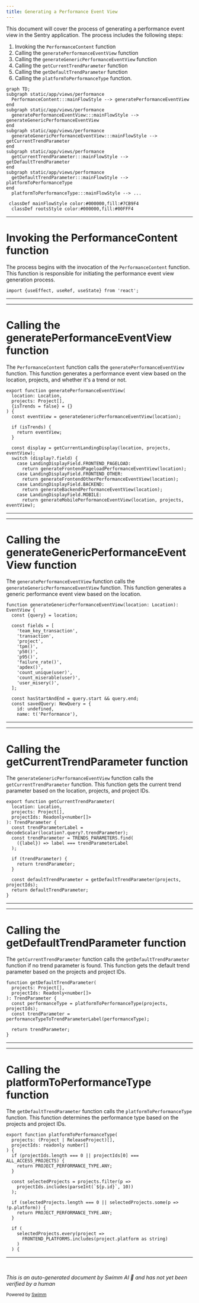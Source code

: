 ```yaml
---
title: Generating a Performance Event View
---
```

This document will cover the process of generating a performance event view in the Sentry application. The process includes the following steps:

1. Invoking the `PerformanceContent` function
2. Calling the `generatePerformanceEventView` function
3. Calling the `generateGenericPerformanceEventView` function
4. Calling the `getCurrentTrendParameter` function
5. Calling the `getDefaultTrendParameter` function
6. Calling the `platformToPerformanceType` function.

```mermaid
graph TD;
subgraph static/app/views/performance
  PerformanceContent:::mainFlowStyle --> generatePerformanceEventView
end
subgraph static/app/views/performance
  generatePerformanceEventView:::mainFlowStyle --> generateGenericPerformanceEventView
end
subgraph static/app/views/performance
  generateGenericPerformanceEventView:::mainFlowStyle --> getCurrentTrendParameter
end
subgraph static/app/views/performance
  getCurrentTrendParameter:::mainFlowStyle --> getDefaultTrendParameter
end
subgraph static/app/views/performance
  getDefaultTrendParameter:::mainFlowStyle --> platformToPerformanceType
end
  platformToPerformanceType:::mainFlowStyle --> ...

 classDef mainFlowStyle color:#000000,fill:#7CB9F4
  classDef rootsStyle color:#000000,fill:#00FFF4
```

<SwmSnippet path="/static/app/views/performance/content.tsx" line="1">

---

# Invoking the PerformanceContent function

The process begins with the invocation of the `PerformanceContent` function. This function is responsible for initiating the performance event view generation process.

```tsx
import {useEffect, useRef, useState} from 'react';
```

---

</SwmSnippet>

<SwmSnippet path="/static/app/views/performance/data.tsx" line="739">

---

# Calling the generatePerformanceEventView function

The `PerformanceContent` function calls the `generatePerformanceEventView` function. This function generates a performance event view based on the location, projects, and whether it's a trend or not.

```tsx
export function generatePerformanceEventView(
  location: Location,
  projects: Project[],
  {isTrends = false} = {}
) {
  const eventView = generateGenericPerformanceEventView(location);

  if (isTrends) {
    return eventView;
  }

  const display = getCurrentLandingDisplay(location, projects, eventView);
  switch (display?.field) {
    case LandingDisplayField.FRONTEND_PAGELOAD:
      return generateFrontendPageloadPerformanceEventView(location);
    case LandingDisplayField.FRONTEND_OTHER:
      return generateFrontendOtherPerformanceEventView(location);
    case LandingDisplayField.BACKEND:
      return generateBackendPerformanceEventView(location);
    case LandingDisplayField.MOBILE:
      return generateMobilePerformanceEventView(location, projects, eventView);
```

---

</SwmSnippet>

<SwmSnippet path="/static/app/views/performance/data.tsx" line="392">

---

# Calling the generateGenericPerformanceEventView function

The `generatePerformanceEventView` function calls the `generateGenericPerformanceEventView` function. This function generates a generic performance event view based on the location.

```tsx
function generateGenericPerformanceEventView(location: Location): EventView {
  const {query} = location;

  const fields = [
    'team_key_transaction',
    'transaction',
    'project',
    'tpm()',
    'p50()',
    'p95()',
    'failure_rate()',
    'apdex()',
    'count_unique(user)',
    'count_miserable(user)',
    'user_misery()',
  ];

  const hasStartAndEnd = query.start && query.end;
  const savedQuery: NewQuery = {
    id: undefined,
    name: t('Performance'),
```

---

</SwmSnippet>

<SwmSnippet path="/static/app/views/performance/trends/utils.tsx" line="160">

---

# Calling the getCurrentTrendParameter function

The `generateGenericPerformanceEventView` function calls the `getCurrentTrendParameter` function. This function gets the current trend parameter based on the location, projects, and project IDs.

```tsx
export function getCurrentTrendParameter(
  location: Location,
  projects: Project[],
  projectIds: Readonly<number[]>
): TrendParameter {
  const trendParameterLabel = decodeScalar(location?.query?.trendParameter);
  const trendParameter = TRENDS_PARAMETERS.find(
    ({label}) => label === trendParameterLabel
  );

  if (trendParameter) {
    return trendParameter;
  }

  const defaultTrendParameter = getDefaultTrendParameter(projects, projectIds);
  return defaultTrendParameter;
}
```

---

</SwmSnippet>

<SwmSnippet path="/static/app/views/performance/trends/utils.tsx" line="150">

---

# Calling the getDefaultTrendParameter function

The `getCurrentTrendParameter` function calls the `getDefaultTrendParameter` function if no trend parameter is found. This function gets the default trend parameter based on the projects and project IDs.

```tsx
function getDefaultTrendParameter(
  projects: Project[],
  projectIds: Readonly<number[]>
): TrendParameter {
  const performanceType = platformToPerformanceType(projects, projectIds);
  const trendParameter = performanceTypeToTrendParameterLabel(performanceType);

  return trendParameter;
}
```

---

</SwmSnippet>

<SwmSnippet path="/static/app/views/performance/utils.tsx" line="51">

---

# Calling the platformToPerformanceType function

The `getDefaultTrendParameter` function calls the `platformToPerformanceType` function. This function determines the performance type based on the projects and project IDs.

```tsx
export function platformToPerformanceType(
  projects: (Project | ReleaseProject)[],
  projectIds: readonly number[]
) {
  if (projectIds.length === 0 || projectIds[0] === ALL_ACCESS_PROJECTS) {
    return PROJECT_PERFORMANCE_TYPE.ANY;
  }

  const selectedProjects = projects.filter(p =>
    projectIds.includes(parseInt(`${p.id}`, 10))
  );

  if (selectedProjects.length === 0 || selectedProjects.some(p => !p.platform)) {
    return PROJECT_PERFORMANCE_TYPE.ANY;
  }

  if (
    selectedProjects.every(project =>
      FRONTEND_PLATFORMS.includes(project.platform as string)
    )
  ) {
```

---

</SwmSnippet>

&nbsp;

*This is an auto-generated document by Swimm AI 🌊 and has not yet been verified by a human*

<SwmMeta version="3.0.0" repo-id="Z2l0aHViJTNBJTNBZGVtby1zZW50cnklM0ElM0Fzd2ltbWlv" repo-name="demo-sentry"><sup>Powered by [Swimm](/)</sup></SwmMeta>
